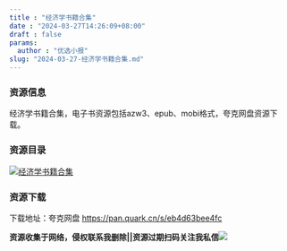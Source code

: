 ```yaml
---
title : "经济学书籍合集"
date : "2024-03-27T14:26:09+08:00"
draft : false
params:
  author : "优选小报"
slug: "2024-03-27-经济学书籍合集.md"
---
```


### 资源信息

经济学书籍合集，电子书资源包括azw3、epub、mobi格式，夸克网盘资源下载。

### 资源目录

[![经济学书籍合集](//img7-1.zhekoulieshou.com/mmbiz_jpg/iaHBVewvSIbAh08WfIsYfZJWcU4puibpsIicrCjZDIMOb9KcEXIRyToIyuU4THpvom1glv7Q6gmaf03lIlh4fulEQ/0)](//img7-1.zhekoulieshou.com/mmbiz_jpg/iaHBVewvSIbAh08WfIsYfZJWcU4puibpsIicrCjZDIMOb9KcEXIRyToIyuU4THpvom1glv7Q6gmaf03lIlh4fulEQ/0)

### 资源下载

下载地址：夸克网盘 https://pan.quark.cn/s/eb4d63bee4fc

**资源收集于网络，侵权联系我删除||资源过期扫码关注我私信**![](//img7-1.zhekoulieshou.com/mmbiz_jpg/iaHBVewvSIbAjcr9g6TlCXSfiaDqkbzuEzp207hVzPqT4YGQOAazQ1KNHCeACbia5Lzq4Ckwibe48iar1q7lgVP1o3w/640?wx_fmt=jpeg&from=appmsg)


